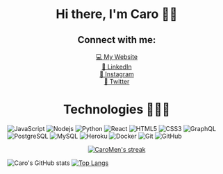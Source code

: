 <!-- ### Heyo, I'm Caro 👋🏼 -->

<div align="center">
   <h1>Hi there, I'm Caro 👋🏼</h1>
  
</div>

<!-- ### Connect with me:

[💻 My Website][website]
<br />
[🤝 LinkedIn][linkedin]
<br />
[📸 Instagram][instagram]
<br />
[🐥 Twitter][twitter] -->

<!-- <br /> -->

<div align='center'>
  <h2>Connect with me:</h2>
  
   [💻 My Website][website]
   <br />
   [🤝 LinkedIn][linkedin]
   <br />
   [📸 Instagram][instagram]
   <br />
   [🐥 Twitter][twitter]
</div>

[website]: https://carocode.com
[twitter]: https://twitter.com/notcxro
[instagram]: https://instagram.com/notcxro
[linkedin]: https://www.linkedin.com/in/caroline-mendez-41a181134/


<!-- ### Technologies 👩🏽‍💻 -->

<div align="center">
   <h1>Technologies 👩🏽‍💻</h1>
</div>

![JavaScript](https://img.shields.io/badge/-JavaScript-black?style=flat-square&logo=javascript)
![Nodejs](https://img.shields.io/badge/-Nodejs-black?style=flat-square&logo=Node.js)
![Python](https://img.shields.io/badge/-Python-black?style=flat-square&logo=Python)
![React](https://img.shields.io/badge/-React-black?style=flat-square&logo=react)
![HTML5](https://img.shields.io/badge/-HTML5-E34F26?style=flat-square&logo=html5&logoColor=white)
![CSS3](https://img.shields.io/badge/-CSS3-1572B6?style=flat-square&logo=css3)
![GraphQL](https://img.shields.io/badge/-GraphQL-E10098?style=flat-square&logo=graphql)
![PostgreSQL](https://img.shields.io/badge/-PostgreSQL-336791?style=flat-square&logo=postgresql)
![MySQL](https://img.shields.io/badge/-MySQL-black?style=flat-square&logo=mysql)
![Heroku](https://img.shields.io/badge/-Heroku-430098?style=flat-square&logo=heroku)
![Docker](https://img.shields.io/badge/-Docker-black?style=flat-square&logo=docker)
![Git](https://img.shields.io/badge/-Git-black?style=flat-square&logo=git)
![GitHub](https://img.shields.io/badge/-GitHub-181717?style=flat-square&logo=github)

<div align="center">
   <a href="https://github.com/CaroMen/github-readme-streak-stats">
      <img title="🔥 Get streak stats for your profile at git.io/streak-stats" alt="CaroMen's streak" src="https://github-readme-streak-stats.herokuapp.com/?user=CaroMen&theme=material-palenight&hide_border=true"/>
   </a>
</div>


<div align="center">
   <a href="https://github-readme-stats.vercel.app/api?username=CaroMen&show_icons=true&theme=material-palenight">
<!--       <img title="🔥 Get streak stats for your profile at git.io/streak-stats" alt="CaroMen's streak" src="https://github-readme-streak-stats.herokuapp.com/?user=CaroMen&theme=material-palenight&hide_border=true"/> -->
   </a>
</div>

![Caro's GitHub stats](https://github-readme-stats.vercel.app/api?username=CaroMen&show_icons=true&theme=material-palenight)
[![Top Langs](https://github-readme-stats.vercel.app/api/top-langs/?username=CaroMen&layout=compact&theme=material-palenight)](https://github.com/CaroMen/github-readme-stats)


